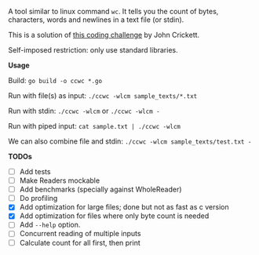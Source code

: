 A tool similar to linux command `wc`. It tells you the count of bytes, characters, words and newlines in a text file (or stdin).


This is a solution of [this coding challenge](https://codingchallenges.fyi/challenges/challenge-wc/) by John Crickett.

Self-imposed restriction: only use standard libraries.

**Usage**

Build: `go build -o ccwc *.go`

Run with file(s) as input: `./ccwc -wlcm sample_texts/*.txt`

Run with stdin: `./ccwc -wlcm` or `./ccwc -wlcm -`

Run with piped input: `cat sample.txt | ./ccwc -wlcm`

We can also combine file and stdin: `./ccwc -wlcm sample_texts/test.txt -`

**TODOs**

- [ ] Add tests
- [ ] Make Readers mockable
- [ ] Add benchmarks (specially against WholeReader)
- [ ] Do profiling
- [x] Add optimization for large files; done but not as fast as c version
- [x] Add optimization for files where only byte count is needed
- [ ] Add `--help` option.
- [ ] Concurrent reading of multiple inputs
- [ ] Calculate count for all first, then print
